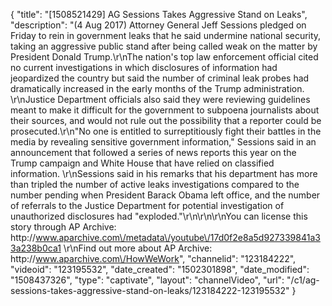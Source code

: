 {
    "title": "[1508521429] AG Sessions Takes Aggressive Stand on Leaks",
    "description": "(4 Aug 2017) Attorney General Jeff Sessions pledged on Friday to rein in government leaks that he said undermine national security, taking an aggressive public stand after being called weak on the matter by President Donald Trump.\r\nThe nation's top law enforcement official cited no current investigations in which disclosures of information had jeopardized the country but said the number of criminal leak probes had dramatically increased in the early months of the Trump administration. \r\nJustice Department officials also said they were reviewing guidelines meant to make it difficult for the government to subpoena journalists about their sources, and would not rule out the possibility that a reporter could be prosecuted.\r\n\"No one is entitled to surreptitiously fight their battles in the media by revealing sensitive government information,\" Sessions said in an announcement that followed a series of news reports this year on the Trump campaign and White House that have relied on classified information. \r\nSessions said in his remarks that his department has more than tripled the number of active leaks investigations compared to the number pending when President Barack Obama left office, and the number of referrals to the Justice Department for potential investigation of unauthorized disclosures had \"exploded.\"\r\n\r\n\r\nYou can license this story through AP Archive: http:\/\/www.aparchive.com\/metadata\/youtube\/17d0f2e8a5d927339841a33a238b0ca1 \r\nFind out more about AP Archive: http:\/\/www.aparchive.com\/HowWeWork",
    "channelid": "123184222",
    "videoid": "123195532",
    "date_created": "1502301898",
    "date_modified": "1508437326",
    "type": "captivate",
    "layout": "channelVideo",
    "url": "\/c1\/ag-sessions-takes-aggressive-stand-on-leaks\/123184222-123195532"
}